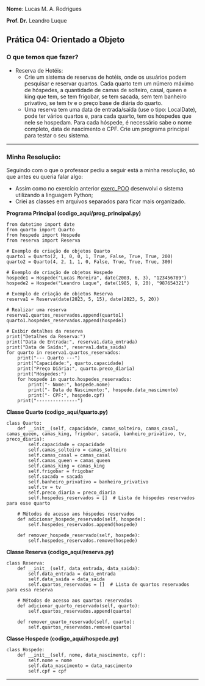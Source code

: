 __Nome__: Lucas M. A. Rodrigues

__Prof. Dr.__ Leandro Luque

## Prática 04: Orientado a Objeto

### O que temos que fazer? 
* Reserva de Hotéis: 
  * Crie um sistema de reservas de hotéis, onde os usuários podem pesquisar e reservar quartos. Cada quarto tem um número máximo de hóspedes, a quantidade de camas de solteiro, casal, queen e king que tem, se tem frigobar, se tem sacada, sem tem banheiro privativo, se tem tv e o preço base de diária do quarto. 
  * Uma reserva tem uma data de entrada/saída (use o tipo: LocalDate), pode ter vários quartos e, para cada quarto, tem os hóspedes que nele se hospedam. Para cada hóspede, é necessário sabe o nome completo, data de nascimento e CPF. Crie um programa principal para testar o seu sistema.
***
### Minha Resolução:
Seguindo com o que o professor pediu a seguir está a minha resolução, só que antes eu queria falar algo: 
* Assim como no exercício anterior [exerc_POO](https://github.com/Moreira-89/exer_POO) desenvolvi o sistema utilizando a linguagem Python;
* Criei as classes em arquivos separados para ficar mais organizado.

__Programa Principal (codigo_aqui/prog_principal.py)__
```
from datetime import date
from quarto import Quarto
from hospede import Hospede
from reserva import Reserva

# Exemplo de criação de objetos Quarto
quarto1 = Quarto(2, 1, 0, 0, 1, True, False, True, True, 200)
quarto2 = Quarto(4, 2, 1, 1, 0, False, True, True, True, 300)

# Exemplo de criação de objetos Hospede
hospede1 = Hospede("Lucas Moreira", date(2003, 6, 3), "123456789")
hospede2 = Hospede("Leandro Luque", date(1985, 9, 20), "987654321")

# Exemplo de criação de objetos Reserva
reserva1 = Reserva(date(2023, 5, 15), date(2023, 5, 20))

# Realizar uma reserva
reserva1.quartos_reservados.append(quarto1)
quarto1.hospedes_reservados.append(hospede1)

# Exibir detalhes da reserva
print("Detalhes da Reserva:")
print("Data de Entrada:", reserva1.data_entrada)
print("Data de Saída:", reserva1.data_saida)
for quarto in reserva1.quartos_reservados:
    print("--- Quarto ---")
    print("Capacidade:", quarto.capacidade)
    print("Preço Diária:", quarto.preco_diaria)
    print("Hóspedes:")
    for hospede in quarto.hospedes_reservados:
        print("- Nome:", hospede.nome)
        print("- Data de Nascimento:", hospede.data_nascimento)
        print("- CPF:", hospede.cpf)
    print("---------------")
```
__Classe Quarto (codigo_aqui/quarto.py)__
```
class Quarto:
    def __init__(self, capacidade, camas_solteiro, camas_casal, camas_queen, camas_king, frigobar, sacada, banheiro_privativo, tv, preco_diaria):
        self.capacidade = capacidade
        self.camas_solteiro = camas_solteiro
        self.camas_casal = camas_casal
        self.camas_queen = camas_queen
        self.camas_king = camas_king
        self.frigobar = frigobar
        self.sacada = sacada
        self.banheiro_privativo = banheiro_privativo
        self.tv = tv
        self.preco_diaria = preco_diaria
        self.hospedes_reservados = []  # Lista de hóspedes reservados para esse quarto

    # Métodos de acesso aos hóspedes reservados
    def adicionar_hospede_reservado(self, hospede):
        self.hospedes_reservados.append(hospede)

    def remover_hospede_reservado(self, hospede):
        self.hospedes_reservados.remove(hospede)
```
__Classe Reserva (codigo_aqui/reserva.py)__
```
class Reserva:
    def __init__(self, data_entrada, data_saida):
        self.data_entrada = data_entrada
        self.data_saida = data_saida
        self.quartos_reservados = []  # Lista de quartos reservados para essa reserva

    # Métodos de acesso aos quartos reservados
    def adicionar_quarto_reservado(self, quarto):
        self.quartos_reservados.append(quarto)

    def remover_quarto_reservado(self, quarto):
        self.quartos_reservados.remove(quarto)
```
__Classe Hospede (codigo_aqui/hospede.py)__
```
class Hospede:
    def __init__(self, nome, data_nascimento, cpf):
        self.nome = nome
        self.data_nascimento = data_nascimento
        self.cpf = cpf
```
***
